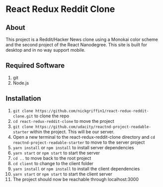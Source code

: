# React Redux Reddit Clone

## About
This project is a Reddit/Hacker News clone using a Monokai color scheme and the second project of the React Nanodegree. This site is built for desktop and in no way support mobile.

## Required Software
1. git
2. Node.js

## Installation
1. `git clone https://github.com/nickgriffin1/react-redux-reddit-clone.git` to clone the repo
2. `cd react-redux-reddit-clone` to move the project
3. `git clone https://github.com/udacity/reactnd-project-readable-starter` within the project. This will be our server.
4. Open a new terminal to the react-redux-reddit-clone directory and `cd reactnd-project-readable-starter` to move to the server project
5. `yarn install` or `npm install` to install server dependencies
6. `yarn start` or `npm start` to start the server
7. `cd ..` to move back to the root project
8. `cd client` to change to the client folder
9. `yarn install` or `npm install` to install the client dependencies
10. `yarn start` or `npm start` to start the client server
11. The project should now be reachable through localhost:3000
